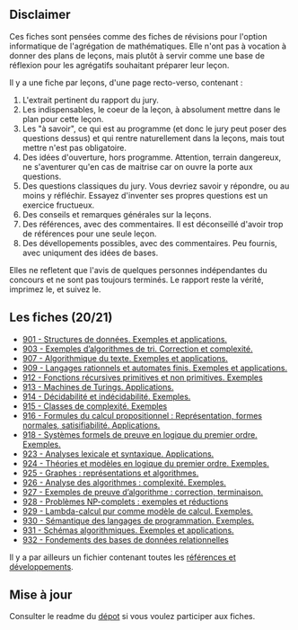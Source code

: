 ## Disclaimer

Ces fiches sont pensées comme des fiches de révisions pour l'option informatique de l'agrégation de mathématiques. 
Elle n'ont pas à vocation à donner des plans de leçons, mais plutôt à servir comme une base de réflexion pour les agrégatifs souhaitant préparer leur leçon.

Il y a une fiche par leçons, d'une page recto-verso, contenant :
1. L'extrait pertinent du rapport du jury.
2. Les indispensables, le coeur de la leçon, à absolument mettre dans le plan pour cette leçon.
3. Les "à savoir", ce qui est au programme (et donc le jury peut poser des questions dessus) et qui rentre naturellement dans la leçons, mais tout mettre n'est pas obligatoire.
4. Des idées d'ouverture, hors programme. Attention, terrain dangereux, ne s'aventurer qu'en cas de maitrise car on ouvre la porte aux questions.
5. Des questions classiques du jury. Vous devriez savoir y répondre, ou au moins y réfléchir. Essayez d'inventer ses propres questions est un exercice fructueux.
6. Des conseils et remarques générales sur la leçons.
7. Des références, avec des commentaires. Il est déconseillé d'avoir trop de références pour une seule leçon.
8. Des dévellopements possibles, avec des commentaires. Peu fournis, avec uniqument des idées de bases.

Elles ne refletent que l'avis de quelques personnes indépendantes du concours et ne sont pas toujours terminés.
Le rapport reste la vérité, imprimez le, et suivez le.

## Les fiches (20/21)

- [901 - Structures de données. Exemples et applications.](builds/901.pdf)
- [903 - Exemples d’algorithmes de tri. Correction et
complexité.](builds/903.pdf)
- [907 - Algorithmique du texte. Exemples et
applications.](builds/907.pdf)
- [909 - Langages rationnels et automates finis.
Exemples et applications.](builds/909.pdf)
- [912 - Fonctions récursives primitives et non primitives.
Exemples](builds/912.pdf)
- [913 - Machines de Turings. Applications.](builds/913.pdf)
- [914 - Décidabilité et indécidabilité. Exemples.](builds/914.pdf)
- [915 - Classes de complexité. Exemples](builds/915.pdf)
- [916 - Formules du calcul propositionnel :
Représentation, formes normales, satisifiabilité. Applications.](builds/916.pdf)
- [918 - Systèmes formels de preuve en logique du
premier ordre. Exemples.](builds/918.pdf)
- [923 - Analyses lexicale et syntaxique. Applications.](builds/923.pdf)
- [924 - Théories et modèles en logique du premier ordre.
Exemples.](builds/924.pdf)
- [925 - Graphes : représentations et algorithmes.](builds/925.pdf)
- [926 - Analyse des algorithmes : complexité. Exemples.](builds/926.pdf)
- [927 - Exemples de preuve d’algorithme : correction,
terminaison.](builds/927.pdf)
- [928 - Problèmes NP-complets : exemples et réductions](builds/928.pdf)
- [929 - Lambda-calcul pur comme modèle de calcul.
Exemples.](builds/929.pdf)
- [930 - Sémantique des langages de programmation.
Exemples.](builds/930.pdf)
- [931 - Schémas algorithmiques. Exemples et
applications.](builds/931.pdf)
- [932 - Fondements des bases de données relationnelles](builds/932.pdf)

Il y a par ailleurs un fichier contenant toutes les [références et développements](builds/all_refs_dev.pdf).

## Mise à jour

Consulter le readme du [dépot](https://github.com/charlie-j/agreg-fiches) si vous voulez participer aux fiches.
